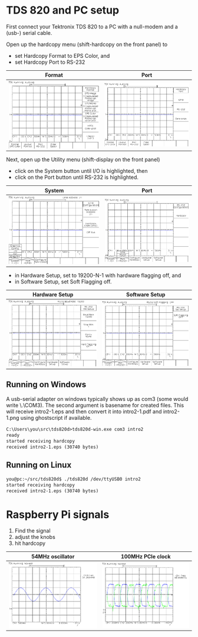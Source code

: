 
# TDS 820 and PC setup

First connect your Tektronix TDS 820 to a PC with a null-modem and a (usb-) serial cable.

Open up the hardcopy menu (shift-hardcopy on the front panel) to
- set Hardcopy Format to EPS Color, and
- set Hardcopy Port to RS-232

Format|Port
:-:|:-:
<img src="intro-2.svg" style="background-color:white;" />|<img src="intro-3.svg" style="background-color:white;" />

Next, open up the Utility menu (shift-display on the front panel)
- click on the System button until I/O is highlighted, then
- click on the Port button until RS-232 is highlighted.

System|Port
:-:|:-:
<img src="intro-4.svg" style="background-color:white;" />|<img src="intro-5.svg" style="background-color:white;" />

- in Hardware Setup, set to 19200-N-1 with hardware flagging off, and
- in Software Setup, set Soft Flagging off.

Hardware Setup|Software Setup
:-:|:-:
<img src="intro-6.svg" style="background-color:white;" />|<img src="intro-7.svg" style="background-color:white;" />

## Running on Windows

A usb-serial adapter on windows typically shows up as com3 (some would write \\.\COM3). The second argument is basename for created files. This will receive
intro2-1.eps and then convert it into intro2-1.pdf and intro2-1.png using ghostscript if available.

    C:\Users\you\src\tds820d>tds820d-win.exe com3 intro2 
    ready
    started receiving hardcopy
    received intro2-1.eps (30740 bytes)

## Running on Linux
    you@pc:~/src/tds820d$ ./tds820d /dev/ttyUSB0 intro2
    started receiving hardcopy
    received intro2-1.eps (30740 bytes)


# Raspberry Pi signals

1. Find the signal
2. adjust the knobs
3. hit hardcopy


54MHz oscillator|100MHz PCIe clock
:-:|:-:
<img src="tst-12.svg" style="background-color:white;" />|<img src="tst-14.svg" style="background-color:white;" />
